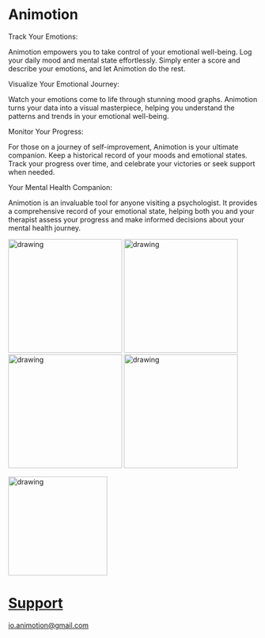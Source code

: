 # Animotion

Track Your Emotions:

Animotion empowers you to take control of your emotional well-being. Log your daily mood and mental state effortlessly. Simply enter a score and describe your emotions, and let Animotion do the rest.

Visualize Your Emotional Journey:

Watch your emotions come to life through stunning mood graphs. Animotion turns your data into a visual masterpiece, helping you understand the patterns and trends in your emotional well-being.

Monitor Your Progress:

For those on a journey of self-improvement, Animotion is your ultimate companion. Keep a historical record of your moods and emotional states. Track your progress over time, and celebrate your victories or seek support when needed.

Your Mental Health Companion:

Animotion is an invaluable tool for anyone visiting a psychologist. It provides a comprehensive record of your emotional state, helping both you and your therapist assess your progress and make informed decisions about your mental health journey.

<img src="https://github.com/KostiantynKaniuka/Animotion/assets/99279665/3e426519-6f9f-4b0c-92cb-d01ed9b19eaa" alt="drawing" width="230"/>
<img src="https://github.com/KostiantynKaniuka/Animotion/assets/99279665/1cf6fee1-2778-4945-9a4a-faeb064f526d" alt="drawing" width="230"/>
<img src="https://github.com/KostiantynKaniuka/Animotion/assets/99279665/6f440c92-4f32-4e50-afa0-d4bc62c4e882" alt="drawing" width="230"/>
<img src="https://github.com/KostiantynKaniuka/Animotion/assets/99279665/f6dc7be1-0d30-4e72-87f1-b2a45a6e23fb" alt="drawing" width="230"/>

<a href="https://stackoverflow.com/"><img src="https://github.com/KostiantynKaniuka/Animotion/assets/99279665/4df1d193-f3f2-4f25-89b3-68c95cefbf17" alt="drawing" width="200"/>



# Support
io.animotion@gmail.com
